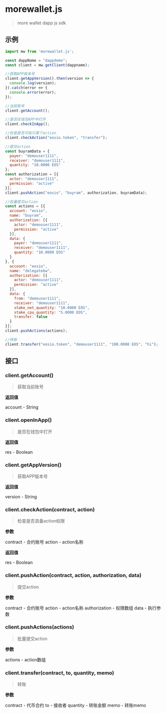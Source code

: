 # morewallet.js

> more wallet dapp js sdk

## 示例
```javascript
import mw from 'morewallet.js';

const dappName = "dappdemo";
const client = mw.getClient(dappname);

//获取APP版本号
client.getAppVersion().then(version => {
  console.log(version);
}).catch(error => {
  console.error(error);
});

//当前账号
client.getAccount();

//是否在钱包APP中打开
client.checkInApp();

//检查是否可执行某个action
client.checkAction("eosio.token", "transfer");

//提交action
const buyramData = {
  payer: "demouser1111",
  receiver: "demouser1111",
  quantity: "10.0000 EOS"
};
const authorization = [{
  actor: "demouser1111",
  permission: "active"
}];
client.pushAction("eosio", "buyram", authorization, buyramData);

//批量提交action
const actions = [{
  account: "eosio",
  name: "buyram",
  authorization: [{
    actor: "demouser1111",
    permission: "active"
  }],
  data: {
    payer: "demouser1111",
    receiver: "demouser1111",
    quantity: "10.0000 EOS"
  }
}, {
  account: "eosio",
  name: "delegatebw",
  authorization: [{
    actor: "demouser1111",
    permission: "active"
  }],
  data: {
    from: "demouser1111",
    receiver: "demouser1111",
    stake_net_quantity: "10.0000 EOS",
    stake_cpu_quantity: "5.0000 EOS",
    transfer: false
  }
}];
client.pushActions(actions);

//转账
client.transfer("eosio.token", "demouser1111", "100.0000 EOS", "hi");
```

## 接口

### client.getAccount()

> 获取当前账号

**返回值**

account - String

### client.openInApp()

> 是否在钱包中打开

**返回值**

res - Boolean

### client.getAppVersion()

> 获取APP版本号

**返回值**

version - String

### client.checkAction(contract, action)

> 检查是否具备action权限

**参数**

contract - 合约账号
action - action名称

**返回值**

res - Boolean

### client.pushAction(contract, action, authorization, data)

> 提交action

**参数**

contract - 合约账号
action - action名称
authorization - 权限数组
data - 执行参数

### client.pushActions(actions)

> 批量提交action

**参数**

actions - action数组

### client.transfer(contract, to, quantity, memo)

> 转账

**参数**

contract - 代币合约
to - 接收者
quantity - 转账金额
memo - 转账memo

